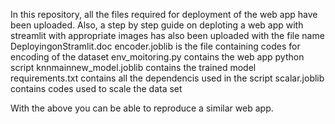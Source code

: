 In this repository, all the files required for deployment of the web app have been uploaded. 
Also, a step by step guide on deploting a web app with streamlit with appropriate images has also been uploaded with the file name DeployingonStramlit.doc
encoder.joblib is the file containing codes for encoding of the dataset
env_moitoring.py contains the web app python script
knnmainnew_model.joblib contains the trained model
requirements.txt contains all the dependencis used in the script
scalar.joblib contains codes used to scale the data set

With the above you can be able to reproduce a similar web app.

